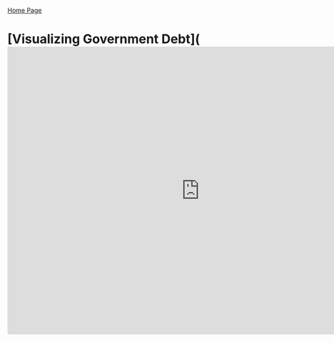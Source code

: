 [Home Page](/https://giavannafranklin.github.io/Portfolio)

# [Visualizing Government Debt](<iframe src="https://data.oecd.org/chart/6XUx" width="860" height="645" style="border: 0" mozallowfullscreen="true" webkitallowfullscreen="true" allowfullscreen="true"><a href="https://data.oecd.org/chart/6XUx" target="_blank">OECD Chart: General government debt, Total, % of GDP, Annual, 2018 – 2019</a></iframe>



